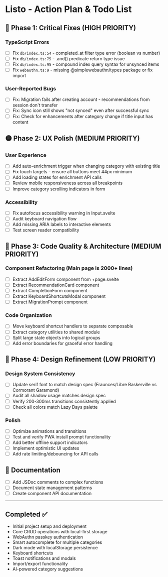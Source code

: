 # Listo - Action Plan & Todo List

## 🔴 Phase 1: Critical Fixes (HIGH PRIORITY)

### TypeScript Errors
- [ ] Fix `db/index.ts:54` - completed_at filter type error (boolean vs number)
- [ ] Fix `db/index.ts:75` - .and() predicate return type issue
- [ ] Fix `db/index.ts:95` - compound index query syntax for unsynced items
- [ ] Fix `webauthn.ts:9` - missing @simplewebauthn/types package or fix import

### User-Reported Bugs
- [ ] Fix: Migration fails after creating account - recommendations from session don't transfer
- [ ] Fix: Sync icon still shows "not synced" even after successful sync
- [ ] Fix: Check for enhancements after category change if title input has content

## 🟡 Phase 2: UX Polish (MEDIUM PRIORITY)

### User Experience
- [ ] Add auto-enrichment trigger when changing category with existing title
- [ ] Fix touch targets - ensure all buttons meet 44px minimum
- [ ] Add loading states for enrichment API calls
- [ ] Review mobile responsiveness across all breakpoints
- [ ] Improve category scrolling indicators in form

### Accessibility
- [ ] Fix autofocus accessibility warning in Input.svelte
- [ ] Audit keyboard navigation flow
- [ ] Add missing ARIA labels to interactive elements
- [ ] Test screen reader compatibility

## 🔵 Phase 3: Code Quality & Architecture (MEDIUM PRIORITY)

### Component Refactoring (Main page is 2000+ lines)
- [ ] Extract AddEditForm component from +page.svelte
- [ ] Extract RecommendationCard component
- [ ] Extract CompletionForm component
- [ ] Extract KeyboardShortcutsModal component
- [ ] Extract MigrationPrompt component

### Code Organization
- [ ] Move keyboard shortcut handlers to separate composable
- [ ] Extract category utilities to shared module
- [ ] Split large state objects into logical groups
- [ ] Add error boundaries for graceful error handling

## 🎨 Phase 4: Design Refinement (LOW PRIORITY)

### Design System Consistency
- [ ] Update serif font to match design spec (Fraunces/Libre Baskerville vs Cormorant Garamond)
- [ ] Audit all shadow usage matches design spec
- [ ] Verify 200-300ms transitions consistently applied
- [ ] Check all colors match Lazy Days palette

### Polish
- [ ] Optimize animations and transitions
- [ ] Test and verify PWA install prompt functionality
- [ ] Add better offline support indicators
- [ ] Implement optimistic UI updates
- [ ] Add rate limiting/debouncing for API calls

## 📝 Documentation
- [ ] Add JSDoc comments to complex functions
- [ ] Document state management patterns
- [ ] Create component API documentation

---

## Completed ✅
- Initial project setup and deployment
- Core CRUD operations with local-first storage
- WebAuthn passkey authentication
- Smart autocomplete for multiple categories
- Dark mode with localStorage persistence
- Keyboard shortcuts
- Toast notifications and modals
- Import/export functionality
- AI-powered category suggestions

